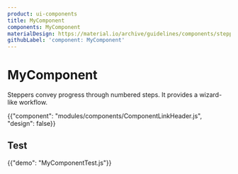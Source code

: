 ```yaml
---
product: ui-components
title: MyComponent
components: MyComponent
materialDesign: https://material.io/archive/guidelines/components/steppers.html
githubLabel: 'component: MyComponent'
---
```


# MyComponent

<p class="description">Steppers convey progress through numbered steps. It provides a wizard-like workflow.</p>

{{"component": "modules/components/ComponentLinkHeader.js", "design": false}}

## Test

{{"demo": "MyComponentTest.js"}}
